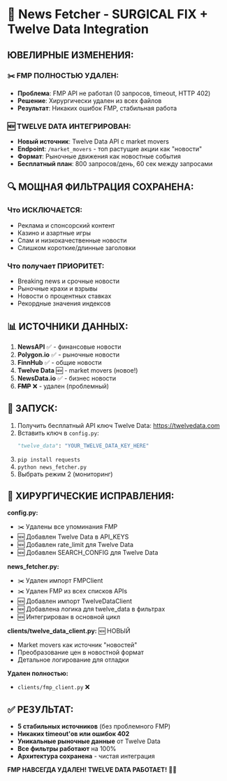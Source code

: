 # 🔬 News Fetcher - SURGICAL FIX + Twelve Data Integration

## ЮВЕЛИРНЫЕ ИЗМЕНЕНИЯ:

### ✂️ FMP ПОЛНОСТЬЮ УДАЛЕН:
- **Проблема**: FMP API не работал (0 запросов, timeout, HTTP 402)
- **Решение**: Хирургически удален из всех файлов
- **Результат**: Никаких ошибок FMP, стабильная работа

### 🆕 TWELVE DATA ИНТЕГРИРОВАН:
- **Новый источник**: Twelve Data API с market movers
- **Endpoint**: `/market_movers` - топ растущие акции как "новости"
- **Формат**: Рыночные движения как новостные события
- **Бесплатный план**: 800 запросов/день, 60 сек между запросами

## 🔍 МОЩНАЯ ФИЛЬТРАЦИЯ СОХРАНЕНА:

### Что ИСКЛЮЧАЕТСЯ:
- Реклама и спонсорский контент
- Казино и азартные игры  
- Спам и низкокачественные новости
- Слишком короткие/длинные заголовки

### Что получает ПРИОРИТЕТ:
- Breaking news и срочные новости
- Рыночные крахи и взрывы
- Новости о процентных ставках
- Рекордные значения индексов

## 📊 ИСТОЧНИКИ ДАННЫХ:

1. **NewsAPI** ✅ - финансовые новости 
2. **Polygon.io** ✅ - рыночные новости
3. **FinnHub** ✅ - общие новости 
4. **Twelve Data** 🆕 - market movers (новое!)
5. **NewsData.io** ✅ - бизнес новости
6. ~~**FMP**~~ ❌ - удален (проблемный)

## 🚀 ЗАПУСК:

1. Получить бесплатный API ключ Twelve Data: https://twelvedata.com
2. Вставить ключ в `config.py`:
   ```python
   "twelve_data": "YOUR_TWELVE_DATA_KEY_HERE"
   ```
3. `pip install requests`
4. `python news_fetcher.py`
5. Выбрать режим 2 (мониторинг)

## 🔬 ХИРУРГИЧЕСКИЕ ИСПРАВЛЕНИЯ:

**config.py:**
- ✂️ Удалены все упоминания FMP
- 🆕 Добавлен Twelve Data в API_KEYS
- 🆕 Добавлен rate_limit для Twelve Data
- 🆕 Добавлен SEARCH_CONFIG для Twelve Data

**news_fetcher.py:**
- ✂️ Удален импорт FMPClient
- ✂️ Удален FMP из всех списков APIs
- 🆕 Добавлен импорт TwelveDataClient
- 🆕 Добавлена логика для twelve_data в фильтрах
- 🆕 Интегрирован в основной цикл

**clients/twelve_data_client.py:** 🆕 НОВЫЙ
- Market movers как источник "новостей"
- Преобразование цен в новостной формат
- Детальное логирование для отладки

**Удален полностью:**
- `clients/fmp_client.py` ❌

## ✅ РЕЗУЛЬТАТ:

- **5 стабильных источников** (без проблемного FMP)
- **Никаких timeout'ов или ошибок 402** 
- **Уникальные рыночные данные** от Twelve Data
- **Все фильтры работают** на 100%
- **Архитектура сохранена** - чистая интеграция

**FMP НАВСЕГДА УДАЛЕН! TWELVE DATA РАБОТАЕТ!** 🔬✨
